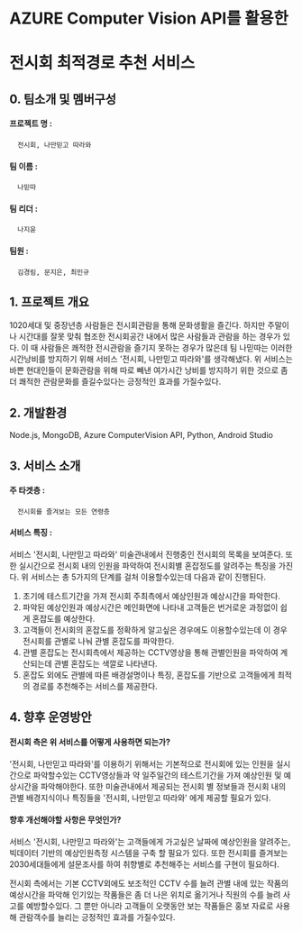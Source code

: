 
# AZURE Computer Vision API를 활용한
# 전시회 최적경로 추천 서비스 


## 0. 팀소개 및 멤버구성 

 #### 프로젝트 명 : 
      전시회, 나만믿고 따라와   
                    
 #### 팀 이름 :
      나믿따 
                    
 #### 팀 리더 : 
      나지윤 
                    
 #### 팀원 : 
      김경림, 문지은, 최민규 
                 
            
## 1. 프로젝트 개요 

 1020세대 및 중장년층 사람들은 전시회관람을 통해 문화생활을 즐긴다. 하지만 주말이나 시간대를 잘못 맞춰 협조한 전시회공간 내에서 많은 사람들과 관람을 하는 경우가 있다. 이 때 사람들은  쾌적한 전시관람을 즐기지 못하는 경우가 많은데 팀 나믿따는 이러한 시간낭비를 방지하기 위해 서비스 '전시회, 나만믿고 따라와'를 생각해냈다. 위 서비스는 바쁜 현대인들이 문화관람을 위해 따로 빼낸 여가시간 낭비를 방지하기 위한 것으로 좀 더 쾌적한 관람문화를 즐길수있다는 긍정적인 효과를 가질수있다. 
        

## 2. 개발환경 

   Node.js, MongoDB, Azure ComputerVision API, Python, Android Studio
        
## 3. 서비스 소개 

 #### 주 타겟층 : 
      전시회를 즐겨보는 모든 연령층
        
 #### 서비스 특징 :
 서비스 '전시회, 나만믿고 따라와' 미술관내에서 진행중인 전시회의 목록을 보여준다. 또한 실시간으로 전시회 내의 인원을 파악하여 전시회별 혼잡정도를 알려주는 특징을 가진다.  위 서비스는 총 5가지의 단계를 걸처 이용할수있는데 다음과 같이 진행된다.  
   <ol>
    <li> 초기에 테스트기간을 가져 전시회 주최측에서 예상인원과 예상시간을 파악한다.</li>
    <li> 파악된 예상인원과 예상시간은 메인화면에 나타내 고객들은 번거로운 과정없이 쉽게 혼잡도를 예상한다. </li>
    <li> 고객들이 전시회의 혼잡도를 정확하게 알고싶은 경우에도 이용할수있는데 이 경우 전시회를 관별로 나눠 관별 혼잡도를 파악한다. </li>
    <li> 관별 혼잡도는 전시회측에서 제공하는 CCTV영상을 통해 관별인원을 파악하여 계산되는데 관별 혼잡도는 색깔로 나타낸다.</li>
    <li> 혼잡도 외에도 관별에 따른 배경설명이나 특징,  혼잡도를 기반으로 고객들에게 최적의 경로를 추천해주는 서비스를 제공한다.</li>
   </ol>
        
         
## 4. 향후 운영방안 

 #### 전시회 측은 위 서비스를 어떻게 사용하면 되는가?
  '전시회, 나만믿고 따라와'를 이용하기 위해서는 기본적으로 전시회에 있는 인원을 실시간으로 파악할수있는 CCTV영상들과 약 일주일간의 테스트기간을 가져 예상인원 및 예상시간을 파악해야한다. 또한 미술관내에서 제공되는 전시회 별 정보들과 전시회 내의 관별 배경지식이나 특징들을 '전시회, 나만믿고 따라와' 에게 제공할 필요가 있다. 
        
        
 #### 향후 개선해야할 사항은 무엇인가? 
 서비스 '전시회, 나만믿고 따라와'는 고객들에게 가고싶은 날짜에 예상인원을 알려주는, 빅데이터 기반의 예상인원측정 시스템을 구축 할 필요가 있다. 또한 전시회를 즐겨보는 2030세대들에게 설문조사를 하여 취향별로 추천해주는 서비스를 구현이 필요하다.
        
 전시회 측에서는 기본 CCTV외에도 보조적인 CCTV 수를 늘려 관별 내에 있는 작품의 예상시간을 파악해 인기있는 작품들은 좀 더 나은 위치로 옮기거나 직원의 수를 늘려 사고를 예방할수있다. 그 뿐만 아니라 고객들이 오랫동안 보는 작품들은 홍보 자료로 사용해 관람객수를 늘리는 긍정적인 효과를 가질수있다. 
        
